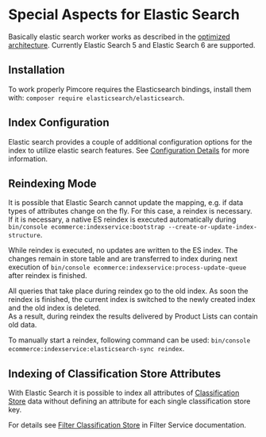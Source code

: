 # Special Aspects for Elastic Search
Basically elastic search worker works as described in the [optimized architecture](../README.md). 
Currently Elastic Search 5 and Elastic Search 6 are supported. 

## Installation
To work properly Pimcore requires the Elasticsearch bindings, install them with: `composer require elasticsearch/elasticsearch`.

## Index Configuration
Elastic search provides a couple of additional configuration options for the index to utilize elastic search features. 
See [Configuration Details](01_Configuration_Details.md) for more information. 

## Reindexing Mode
It is possible that Elastic Search cannot update the mapping, e.g. if data types of attributes change on the fly. 
For this case, a reindex is necessary. If it is necessary, a native ES reindex is executed automatically during
`bin/console ecommerce:indexservice:bootstrap --create-or-update-index-structure`.

While reindex is executed, no updates are written to the ES index. The changes remain in store table and are transferred
to index during next execution of `bin/console ecommerce:indexservice:process-update-queue` after reindex is finished. 

All queries that take place during reindex go to the old index. As soon the reindex is finished, the current index is switched 
to the newly created index and the old index is deleted.  
As a result, during reindex the results delivered by Product Lists can contain old data. 

To manually start a reindex, following command can be used: `bin/console ecommerce:indexservice:elasticsearch-sync reindex`. 

## Indexing of Classification Store Attributes

With Elastic Search it is possible to index all attributes of [Classification Store](../../../../05_Objects/01_Object_Classes/01_Data_Types/15_Classification_Store.md) 
data without defining an attribute for each single classification store key.   

For details see [Filter Classification Store](../../../07_Filter_Service/03_Elastic_Search/01_Filter_Classification_Store.md) 
in Filter Service documentation. 
